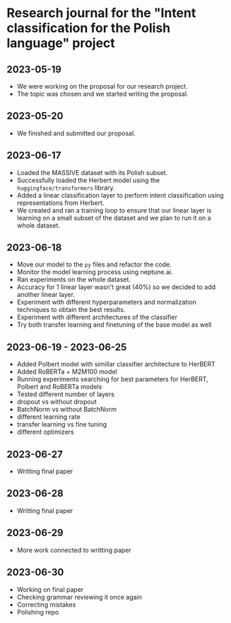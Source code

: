 # Research journal for the "Intent classification for the Polish language" project

## 2023-05-19

- We were working on the proposal for our research project.
- The topic was chosen and we started writing the proposal.

## 2023-05-20

- We finished and submitted our proposal.

## 2023-06-17

- Loaded the MASSIVE dataset with its Polish subset.
- Successfully loaded the Herbert model using the `huggingface/transformers` library.
- Added a linear classification layer to perform intent classification using representations from Herbert.
- We created and ran a training loop to ensure that our linear layer is learning on a small subset of the dataset and we plan to run it on a whole dataset.

## 2023-06-18

- Move our model to the `py` files and refactor the code.
- Monitor the model learning process using neptune.ai.
- Ran experiments on the whole dataset.
- Accuracy for 1 linear layer wasn't great (40%) so we decided to add another linear layer.
- Experiment with different hyperparameters and normalization techniques to obtain the best results.
- Experiment with different architectures of the classifier
- Try both transfer learning and finetuning of the base model as well

## 2023-06-19 - 2023-06-25

- Added Polbert model with simillar classifier architecture to HerBERT
- Added RoBERTa + M2M100 model
- Running experiments searching for best parameters for HerBERT, Polbert and RoBERTa models
- Tested different number of layers
- dropout vs without dropout
- BatchNorm vs without BatchNorm
- different learning rate
- transfer learning vs fine tuning
- different optimizers

## 2023-06-27

- Writting final paper

## 2023-06-28

- Writting final paper

## 2023-06-29

- More work connected to writting paper

## 2023-06-30

- Working on final paper
- Checking grammar reviewing it once again
- Correcting mistakes
- Polishing repo
